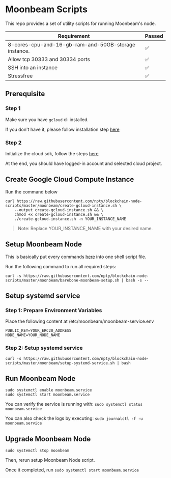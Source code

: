 # Moonbeam Scripts

This repo provides a set of utility scripts for running Moonbeam's node.

| Requirement                                          | Passed |
| ---------------------------------------------------- | ------ |
| 8-cores-cpu-and-16-gb-ram-and-50GB-storage instance. | ✅     |
| Allow tcp 30333 and 30334 ports                      | ✅     |
| SSH into an instance                                 | ✅     |
| Stressfree                                           | ✅     |

## Prerequisite

### Step 1

Make sure you have `gcloud` cli installed.

If you don't have it, please follow installation step [here](https://cloud.google.com/sdk/docs/quickstart)

### Step 2

Initialize the cloud sdk, follow the steps [here](https://cloud.google.com/sdk/docs/quickstart#initializing_the)

At the end, you should have logged-in account and selected cloud project.

## Create Google Cloud Compute Instance

Run the command below

```
curl https://raw.githubusercontent.com/npty/blockchain-node-scripts/master/moonbeam/create-gcloud-instance.sh \
    --output create-gcloud-instance.sh && \
    chmod +x create-gcloud-instance.sh && \
    ./create-gcloud-instance.sh -n YOUR_INSTANCE_NAME
```

> Note: Replace YOUR_INSTANCE_NAME with your desired name.

## Setup Moonbeam Node

This is basically put every commands [here](https://docs.moonbeam.network/getting-started/local-node/setting-up-a-node/) into one shell script file.

Run the following command to run all required steps:

`curl -s https://raw.githubusercontent.com/npty/blockchain-node-scripts/master/moonbeam/barebone-moonbeam-setup.sh | bash -s -- `

## Setup systemd service

### Step 1: Prepare Environment Variables

Place the following content at /etc/moonbeam/moonbeam-service.env

```
PUBLIC_KEY=YOUR_ERC20_ADDRESS
NODE_NAME=YOUR_NODE_NAME
```

### Step 2: Setup systemd service

`curl -s https://raw.githubusercontent.com/npty/blockchain-node-scripts/master/moonbeam/setup-systemd-service.sh | bash`

## Run Moonbeam Node

```
sudo systemctl enable moonbeam.service
sudo systemctl start moonbeam.service
```

You can verify the service is running with:
`sudo systemctl status moonbeam.service`

You can also check the logs by executing:
`sudo journalctl -f -u moonbeam.service`

## Upgrade Moonbeam Node

`sudo systemctl stop moonbeam`

Then, rerun setup Moonbeam Node script.

Once it completed, run `sudo systemctl start moonbeam.service`
